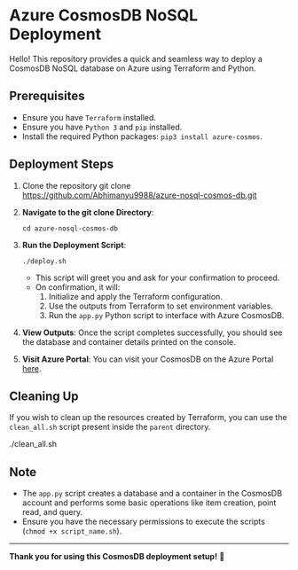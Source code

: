 # Azure CosmosDB NoSQL Deployment

Hello! This repository provides a quick and seamless way to deploy a CosmosDB NoSQL database on Azure using Terraform and Python.

## Prerequisites

- Ensure you have `Terraform` installed.
- Ensure you have `Python 3` and `pip` installed.
- Install the required Python packages: `pip3 install azure-cosmos`.

## Deployment Steps
1. Clone the repository
git clone https://github.com/Abhimanyu9988/azure-nosql-cosmos-db.git

2. **Navigate to the git clone Directory**:
    ```
    cd azure-nosql-cosmos-db
    ```

3. **Run the Deployment Script**:
    ```
    ./deploy.sh
    ```

    - This script will greet you and ask for your confirmation to proceed.
    - On confirmation, it will:
        1. Initialize and apply the Terraform configuration.
        2. Use the outputs from Terraform to set environment variables.
        3. Run the `app.py` Python script to interface with Azure CosmosDB.

3. **View Outputs**: Once the script completes successfully, you should see the database and container details printed on the console.

4. **Visit Azure Portal**: You can visit your CosmosDB on the Azure Portal [here](https://cosmos.azure.com/).

## Cleaning Up

If you wish to clean up the resources created by Terraform, you can use the `clean_all.sh` script present inside the `parent` directory.

./clean_all.sh


## Note

- The `app.py` script creates a database and a container in the CosmosDB account and performs some basic operations like item creation, point read, and query.
- Ensure you have the necessary permissions to execute the scripts (`chmod +x script_name.sh`).

---

**Thank you for using this CosmosDB deployment setup!** 🌟
